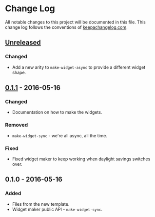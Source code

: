 # Change Log
All notable changes to this project will be documented in this file. This change log follows the conventions of [keepachangelog.com](http://keepachangelog.com/).

## [Unreleased]
### Changed
- Add a new arity to `make-widget-async` to provide a different widget shape.

## [0.1.1] - 2016-05-16
### Changed
- Documentation on how to make the widgets.

### Removed
- `make-widget-sync` - we're all async, all the time.

### Fixed
- Fixed widget maker to keep working when daylight savings switches over.

## 0.1.0 - 2016-05-16
### Added
- Files from the new template.
- Widget maker public API - `make-widget-sync`.

[Unreleased]: https://github.com/your-name/teach-friends/compare/0.1.1...HEAD
[0.1.1]: https://github.com/your-name/teach-friends/compare/0.1.0...0.1.1
